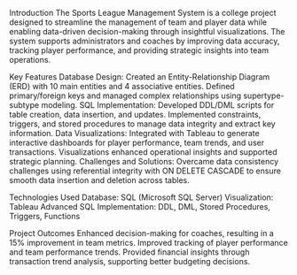 Introduction
The Sports League Management System is a college project designed to streamline the management of team and player data while enabling data-driven decision-making through insightful visualizations. 
The system supports administrators and coaches by improving data accuracy, tracking player performance, and providing strategic insights into team operations.

Key Features
Database Design: Created an Entity-Relationship Diagram (ERD) with 10 main entities and 4 associative entities. Defined primary/foreign keys and managed complex relationships using supertype-subtype modeling.
SQL Implementation: Developed DDL/DML scripts for table creation, data insertion, and updates. Implemented constraints, triggers, and stored procedures to manage data integrity and extract key information.
Data Visualizations: Integrated with Tableau to generate interactive dashboards for player performance, team trends, and user transactions. Visualizations enhanced operational insights and supported strategic planning.
Challenges and Solutions: Overcame data consistency challenges using referential integrity with ON DELETE CASCADE to ensure smooth data insertion and deletion across tables.

Technologies Used
Database: SQL (Microsoft SQL Server)
Visualization: Tableau
Advanced SQL Implementation: DDL, DML, Stored Procedures, Triggers, Functions

Project Outcomes
Enhanced decision-making for coaches, resulting in a 15% improvement in team metrics.
Improved tracking of player performance and team performance trends.
Provided financial insights through transaction trend analysis, supporting better budgeting decisions.
